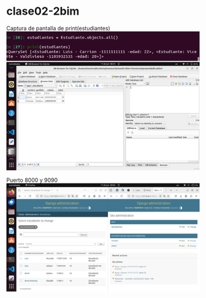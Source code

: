 # clase02-2bim
Captura de pantalla de print(estudiantes)
![alt text](image.png)
![alt text](image-1.png)

Puerto 8000 y 9090
![alt text](image-2.png)